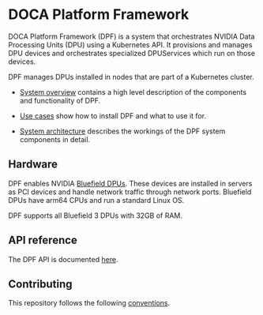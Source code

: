 # DOCA Platform Framework

DOCA Platform Framework (DPF) is a system that orchestrates NVIDIA Data Processing Units (DPU) using a Kubernetes API. It provisions and manages DPU devices and orchestrates specialized DPUServices which run on those devices.

DPF manages DPUs installed in nodes that are part of a Kubernetes cluster.

- [System overview](docs/system_overview.md) contains a high level description of the components and functionality of DPF.

- [Use cases](docs/usecases/readme.md) show how to install DPF and what to use it for.

- [System architecture](docs/system.md) describes the workings of the DPF system components in detail.

## Hardware
DPF enables NVIDIA [Bluefield DPUs](https://www.nvidia.com/en-gb/networking/products/data-processing-unit/). These devices are installed in servers as PCI devices and handle network traffic through network ports. Bluefield DPUs have arm64 CPUs and run a standard Linux OS.

DPF supports all Bluefield 3 DPUs with 32GB of RAM.

## API reference

The DPF API is documented [here](docs/api.md).

## Contributing

This repository follows the following [conventions](CONVENTIONS).